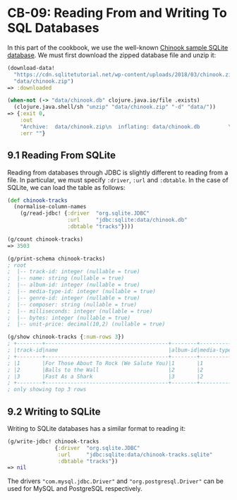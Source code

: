 # CB-09: Reading From and Writing To SQL Databases

In this part of the cookbook, we use the well-known [Chinook sample SQLite database](https://www.sqlitetutorial.net/sqlite-sample-database/). We must first download the zipped database file and unzip it:

```clojure
(download-data!
  "https://cdn.sqlitetutorial.net/wp-content/uploads/2018/03/chinook.zip"
  "data/chinook.zip")
=> :downloaded

(when-not (-> "data/chinook.db" clojure.java.io/file .exists)
  (clojure.java.shell/sh "unzip" "data/chinook.zip" "-d" "data/"))
=> {:exit 0,
    :out
    "Archive:  data/chinook.zip\n  inflating: data/chinook.db         \n",
    :err ""}
```

## 9.1 Reading From SQLite

Reading from databases through JDBC is slightly different to reading from a file. In particular, we must specify `:driver`, `:url` and `:dbtable`. In the case of SQLite, we can load the table as follows:

```clojure
(def chinook-tracks
  (normalise-column-names
    (g/read-jdbc! {:driver  "org.sqlite.JDBC"
                   :url     "jdbc:sqlite:data/chinook.db"
                   :dbtable "tracks"})))

(g/count chinook-tracks)
=> 3503

(g/print-schema chinook-tracks)
; root
;  |-- track-id: integer (nullable = true)
;  |-- name: string (nullable = true)
;  |-- album-id: integer (nullable = true)
;  |-- media-type-id: integer (nullable = true)
;  |-- genre-id: integer (nullable = true)
;  |-- composer: string (nullable = true)
;  |-- milliseconds: integer (nullable = true)
;  |-- bytes: integer (nullable = true)
;  |-- unit-price: decimal(10,2) (nullable = true)

(g/show chinook-tracks {:num-rows 3})
; +--------+---------------------------------------+--------+-------------+--------+---------------------------------------------------+------------+--------+----------+
; |track-id|name                                   |album-id|media-type-id|genre-id|composer                                           |milliseconds|bytes   |unit-price|
; +--------+---------------------------------------+--------+-------------+--------+---------------------------------------------------+------------+--------+----------+
; |1       |For Those About To Rock (We Salute You)|1       |1            |1       |Angus Young, Malcolm Young, Brian Johnson          |343719      |11170334|0.99      |
; |2       |Balls to the Wall                      |2       |2            |1       |null                                               |342562      |5510424 |0.99      |
; |3       |Fast As a Shark                        |3       |2            |1       |F. Baltes, S. Kaufman, U. Dirkscneider & W. Hoffman|230619      |3990994 |0.99      |
; +--------+---------------------------------------+--------+-------------+--------+---------------------------------------------------+------------+--------+----------+
; only showing top 3 rows
```

## 9.2 Writing to SQLite

Writing to SQLite databases has a similar format to reading it:

```clojure
(g/write-jdbc! chinook-tracks
               {:driver  "org.sqlite.JDBC"
                :url     "jdbc:sqlite:data/chinook-tracks.sqlite"
                :dbtable "tracks"})
=> nil
```

The drivers `"com.mysql.jdbc.Driver"` and `"org.postgresql.Driver"` can be used for MySQL and PostgreSQL respectively.
